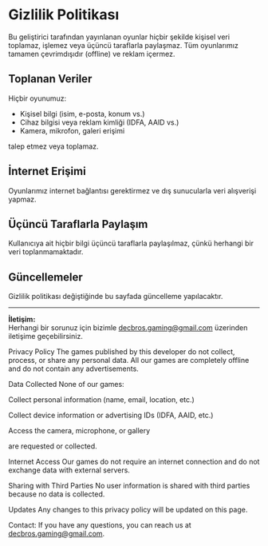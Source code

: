 # Gizlilik Politikası

Bu geliştirici tarafından yayınlanan oyunlar hiçbir şekilde kişisel veri toplamaz, işlemez veya üçüncü taraflarla paylaşmaz. Tüm oyunlarımız tamamen çevrimdışıdır (offline) ve reklam içermez.

## Toplanan Veriler

Hiçbir oyunumuz:
- Kişisel bilgi (isim, e-posta, konum vs.)
- Cihaz bilgisi veya reklam kimliği (IDFA, AAID vs.)
- Kamera, mikrofon, galeri erişimi

talep etmez veya toplamaz.

## İnternet Erişimi

Oyunlarımız internet bağlantısı gerektirmez ve dış sunucularla veri alışverişi yapmaz.

## Üçüncü Taraflarla Paylaşım

Kullanıcıya ait hiçbir bilgi üçüncü taraflarla paylaşılmaz, çünkü herhangi bir veri toplanmamaktadır.

## Güncellemeler

Gizlilik politikası değiştiğinde bu sayfada güncelleme yapılacaktır.

---

**İletişim:**  
Herhangi bir sorunuz için bizimle decbros.gaming@gmail.com üzerinden iletişime geçebilirsiniz.

Privacy Policy
The games published by this developer do not collect, process, or share any personal data. All our games are completely offline and do not contain any advertisements.

Data Collected
None of our games:

Collect personal information (name, email, location, etc.)

Collect device information or advertising IDs (IDFA, AAID, etc.)

Access the camera, microphone, or gallery

are requested or collected.

Internet Access
Our games do not require an internet connection and do not exchange data with external servers.

Sharing with Third Parties
No user information is shared with third parties because no data is collected.

Updates
Any changes to this privacy policy will be updated on this page.

Contact:
If you have any questions, you can reach us at decbros.gaming@gmail.com.

